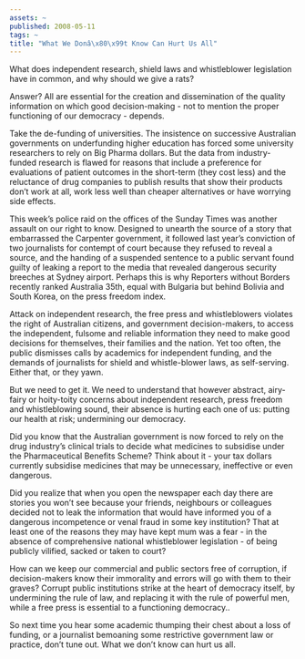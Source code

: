```yaml
---
assets: ~
published: 2008-05-11
tags: ~
title: "What We Donâ\x80\x99t Know Can Hurt Us All"
---
```

What does independent research, shield laws and whistleblower
legislation have in common, and why should we give a rats?

Answer? All are essential for the creation and dissemination of the
quality information on which good decision-making - not to mention the
proper functioning of our democracy - depends.

Take the de-funding of universities. The insistence on successive
Australian governments on underfunding higher education has forced some
university researchers to rely on Big Pharma dollars. But the data from
industry-funded research is flawed for reasons that include a preference
for evaluations of patient outcomes in the short-term (they cost less)
and the reluctance of drug companies to publish results that show their
products don’t work at all, work less well than cheaper alternatives or
have worrying side effects.

This week’s police raid on the offices of the Sunday Times was another
assault on our right to know. Designed to unearth the source of a story
that embarrassed the Carpenter government, it followed last year’s
conviction of two journalists for contempt of court because they refused
to reveal a source, and the handing of a suspended sentence to a public
servant found guilty of leaking a report to the media that revealed
dangerous security breeches at Sydney airport. Perhaps this is why
Reporters without Borders recently ranked Australia 35th, equal with
Bulgaria but behind Bolivia and South Korea, on the press freedom index.

Attack on independent research, the free press and whistleblowers
violates the right of Australian citizens, and government
decision-makers, to access the independent, fulsome and reliable
information they need to make good decisions for themselves, their
families and the nation. Yet too often, the public dismisses calls by
academics for independent funding, and the demands of journalists for
shield and whistle-blower laws, as self-serving. Either that, or they
yawn.

But we need to get it. We need to understand that however abstract,
airy-fairy or hoity-toity concerns about independent research, press
freedom and whistleblowing sound, their absence is hurting each one of
us: putting our health at risk; undermining our democracy.

Did you know that the Australian government is now forced to rely on the
drug industry’s clinical trials to decide what medicines to subsidise
under the Pharmaceutical Benefits Scheme? Think about it - your tax
dollars currently subsidise medicines that may be unnecessary,
ineffective or even dangerous.

Did you realize that when you open the newspaper each day there are
stories you won’t see because your friends, neighbours or colleagues
decided not to leak the information that would have informed you of a
dangerous incompetence or venal fraud in some key institution? That at
least one of the reasons they may have kept mum was a fear - in the
absence of comprehensive national whistleblower legislation - of being
publicly vilified, sacked or taken to court?

How can we keep our commercial and public sectors free of corruption, if
decision-makers know their immorality and errors will go with them to
their graves? Corrupt public institutions strike at the heart of
democracy itself, by undermining the rule of law, and replacing it with
the rule of powerful men, while a free press is essential to a
functioning democracy..

So next time you hear some academic thumping their chest about a loss of
funding, or a journalist bemoaning some restrictive government law or
practice, don’t tune out. What we don’t know can hurt us all.
